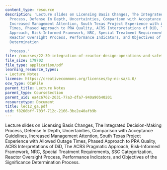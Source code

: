 ```yaml
---
content_type: resource
description: 'Lecture slides on Licensing Basis Changes, The Integrated Decision-Making
  Process, Defense In Depth, Uncertainties, Comparison with Acceptance Guidelines,
  Increased Management Attention, South Texas Project Experience with Allowed Outage
  Times, Phased Approach to PRA Quality, ACRS Interpretations of DiD, The ACRS Pragmatic
  Approach, Risk-Informed Framework, NRC, Special Treatment Requirements, SSC Categorization,
  Reactor Oversight Process, Performance Indicators, and Objectives of the Significance
  Determination

  Process.'
file: /courses/22-39-integration-of-reactor-design-operations-and-safety-fall-2006/f8260bff703f712c21663be2e40afb9b_lec12_ga.pdf
file_size: 179702
file_type: application/pdf
learning_resource_types:
- Lecture Notes
license: https://creativecommons.org/licenses/by-nc-sa/4.0/
ocw_type: OCWFile
parent_title: Lecture Notes
parent_type: CourseSection
parent_uid: ea4c6762-2031-77a3-dfa7-940a90b40201
resourcetype: Document
title: lec12_ga.pdf
uid: f8260bff-703f-712c-2166-3be2e40afb9b
---
```

Lecture slides on Licensing Basis Changes, The Integrated Decision-Making Process, Defense In Depth, Uncertainties, Comparison with Acceptance Guidelines, Increased Management Attention, South Texas Project Experience with Allowed Outage Times, Phased Approach to PRA Quality, ACRS Interpretations of DiD, The ACRS Pragmatic Approach, Risk-Informed Framework, NRC, Special Treatment Requirements, SSC Categorization, Reactor Oversight Process, Performance Indicators, and Objectives of the Significance Determination
Process.